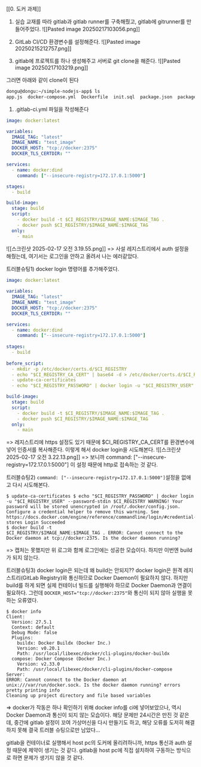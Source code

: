 [[0. 도커 과제]]

1) 실습 교재를 따라 gitlab과 gitlab runner를 구축해줬고, gitlab에 gitrunner를 만들어주었다.
![[Pasted image 20250217103056.png]]

1) GitLab CI/CD 환경변수를 설정해준다.
![[Pasted image 20250215212757.png]]

1) gitlab에 프로젝트를 하나 생성해주고 서버로 git clone을 해준다.
![[Pasted image 20250217103219.png]]

그러면 아래와 같이 clone이 된다 
```sh
dongu@dongu:~/simple-nodejs-app$ ls
app.js  docker-compose.yml  Dockerfile  init.sql  package.json  package-lock.json  README.md
```

1) .gitlab-ci.yml 파일을 작성해준다
```yaml
image: docker:latest

variables:
  IMAGE_TAG: "latest"
  IMAGE_NAME: "test_image"
  DOCKER_HOST: "tcp://docker:2375"
  DOCKER_TLS_CERTDIR: ""

services:
  - name: docker:dind
    command: ["--insecure-registry=172.17.0.1:5000"]

stages:
  - build  

build-image:
  stage: build
  script:
    - docker build -t $CI_REGISTRY/$IMAGE_NAME:$IMAGE_TAG .
    - docker push $CI_REGISTRY/$IMAGE_NAME:$IMAGE_TAG
  only:
    - main
```

![[스크린샷 2025-02-17 오전 3.19.55.png]]
=> 사설 레지스트리에서 auth 설정을 해줬는데, 여기서는 로그인을 안하고 올려서 나는 에러같았다.

트러블슈팅1) docker login 명령어를 추가해주었다.
```yaml
image: docker:latest
  
variables:
  IMAGE_TAG: "latest"
  IMAGE_NAME: "test_image"
  DOCKER_HOST: "tcp://docker:2375"
  DOCKER_TLS_CERTDIR: ""

services:
  - name: docker:dind
    command: ["--insecure-registry=172.17.0.1:5000"]
  
stages:
  - build
  
before_script:
  - mkdir -p /etc/docker/certs.d/$CI_REGISTRY
  - echo "$CI_REGISTRY_CA_CERT" | base64 -d > /etc/docker/certs.d/$CI_REGISTRY/registry.crt
  - update-ca-certificates
  - echo "$CI_REGISTRY_PASSWORD" | docker login -u "$CI_REGISTRY_USER" --password-stdin $CI_REGISTRY

build-image:
  stage: build
  script:
    - docker build -t $CI_REGISTRY/$IMAGE_NAME:$IMAGE_TAG .
    - docker push $CI_REGISTRY/$IMAGE_NAME:$IMAGE_TAG
  only:
    - main
```
=> 레지스트리에 https 설정도 있기 때문에 $CI_REGISTRY_CA_CERT를 환경변수에 넣어 인증서를 복사해준다. 이렇게 해서  docker login을 시도해본다.
![[스크린샷 2025-02-17 오전 3.22.13.png]]
=> 보니까 command: ["--insecure-registry=172.17.0.1:5000"] 이 설정 때문에 http로 접속하는 것 같다. 

트러블슈팅2) `command: ["--insecure-registry=172.17.0.1:5000"]`설정을 없애고 다시 시도해본다.
```
$ update-ca-certificates $ echo "$CI_REGISTRY_PASSWORD" | docker login -u "$CI_REGISTRY_USER" --password-stdin $CI_REGISTRY WARNING! Your password will be stored unencrypted in /root/.docker/config.json. Configure a credential helper to remove this warning. See https://docs.docker.com/engine/reference/commandline/login/#credential-stores Login Succeeded 
$ docker build -t 
$CI_REGISTRY/$IMAGE_NAME:$IMAGE_TAG . ERROR: Cannot connect to the Docker daemon at tcp://docker:2375. Is the docker daemon running?
```
=> 캡처는 못했지만 위 로그와 함께 로그인에는 성공한 모습이다. 하지만 이번엔 build가 되지 않는다.

트러블슈팅3) docker login은 되는데 왜 build는 안되지??
docker login은 원격 레지스트리(GitLab Registry)와 통신하므로 Docker Daemon이 필요하지 않다. 하지만 build를 하게 되면 실제 컨테이너 빌드를 실행해야 하므로 Docker Daemon과 연결이 필요하다. 그런데 `DOCKER_HOST="tcp://docker:2375"`와 통신이 되지 않아 실행을 못하는 오류였다.

```
$ docker info 
Client: 
  Version: 27.5.1 
  Context: default 
  Debug Mode: false 
  Plugins: 
    buildx: Docker Buildx (Docker Inc.) 
    Version: v0.20.1 
    Path: /usr/local/libexec/docker/cli-plugins/docker-buildx 
  compose: Docker Compose (Docker Inc.) 
    Version: v2.33.0 
    Path: /usr/local/libexec/docker/cli-plugins/docker-compose 
Server: 
ERROR: Cannot connect to the Docker daemon at unix:///var/run/docker.sock. Is the docker daemon running? errors pretty printing info 
Cleaning up project directory and file based variables
```
=> docker가 작동은 하나 확인하기 위해 docker info를 ci에 넣어보았으나, 역시 Docker Daemon과 통신이 되지 않는 모습이다.
해당 문제만 24시간은 만진 것 같은데, 중간에 gitlab 설정이 꼬여 가상머신을 다시 만들기도 하고, 해당 오류를 도저히 해결하지 못해 결국 트러블 슈팅으로만 남았다...

gitlab을 컨테이너로 실행해서 host pc의 도커에 올리려하니까, https 통신과 auth 설정 때문에 제약이 생기는 것 같다. gitlab을 host pc에 직접 설치하여 구동하는 방식으로 하면 문제가 생기지 않을 것 같다.
